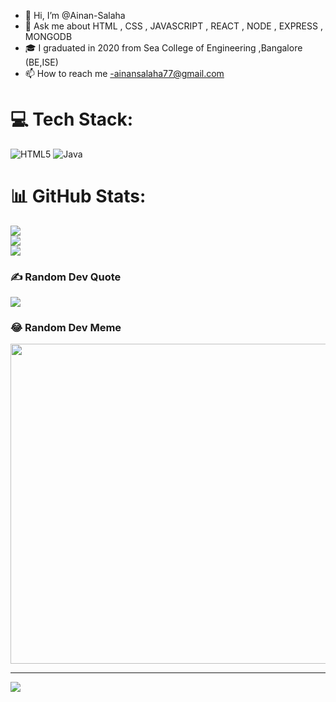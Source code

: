 - 👋 Hi, I’m @Ainan-Salaha
- 👀  Ask me about HTML , CSS , JAVASCRIPT , REACT , NODE , EXPRESS , MONGODB
- 🎓 I graduated in 2020 from Sea College of Engineering ,Bangalore (BE,ISE)
- 📫 How to reach me -ainansalaha77@gmail.com

# 💻 Tech Stack:
![HTML5](https://img.shields.io/badge/html5-%23E34F26.svg?style=flat&logo=html5&logoColor=white) ![Java](https://img.shields.io/badge/java-%23ED8B00.svg?style=flat&logo=java&logoColor=white)
# 📊 GitHub Stats:
![](https://github-readme-stats.vercel.app/api?username=Ainan-Salaha&theme=midnight-purple&hide_border=false&include_all_commits=true&count_private=true)<br/>
![](https://github-readme-streak-stats.herokuapp.com/?user=Ainan-Salaha&theme=midnight-purple&hide_border=false)<br/>
![](https://github-readme-stats.vercel.app/api/top-langs/?username=Ainan-Salaha&theme=midnight-purple&hide_border=false&include_all_commits=true&count_private=true&layout=compact)

### ✍️ Random Dev Quote
![](https://quotes-github-readme.vercel.app/api?type=horizontal&theme=radical)

### 😂 Random Dev Meme
<img src="https://random-memer.herokuapp.com/" width="512px"/>

---
[![](https://visitcount.itsvg.in/api?id=Ainan-Salaha&icon=5&color=5)](https://visitcount.itsvg.in)
<!---
Ainan-Salaha/Ainan-Salaha is a ✨ special ✨ repository because its `README.md` (this file) appears on your GitHub profile.
You can click the Preview link to take a look at your changes.
--->
